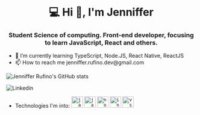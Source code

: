 <h1 align = "center"> 💻 Hi 👋, I'm Jenniffer </h1> </hr>
<h3 align="center">Student Science of computing. Front-end developer, focusing to learn JavaScript, React and others.</h3>

<ul>
  <li>🌱 I’m currently learning TypeScript, Node.JS, React Native, ReactJS</li>
  <li>📫 How to reach me jenniffer.rufino.dev@gmail.com</li>
</ul>

![Jenniffer Rufino's GitHub stats](https://github-readme-stats.vercel.app/api?username=JennifferRufino&show_icons=true&theme=radical)

![Linkedin](linkedin.com/in/jenniffer-rufino-3323521ab)

- Technologies I'm into:
<code><img height="30" src="https://img.icons8.com/color/48/000000/java-coffee-cup-logo.png" alt="java" /></code>
<code><img height="30" src="https://img.icons8.com/color/48/000000/javascript.png" alt="javascript" /></code>
<code><img height="30" src="https://img.icons8.com/color/48/000000/nodejs.png" alt="nodejs" /></code>
<code><img height="30" src="https://img.icons8.com/color/48/000000/intellij-idea.png" alt="intellij" /></code>
<code><img height="30" src="https://img.icons8.com/fluent/48/000000/visual-studio-code-2019.png" alt="vscode" /></code>  


